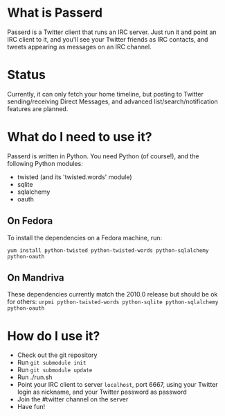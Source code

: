 
What is Passerd
===============

Passerd is a Twitter client that runs an IRC server. Just run it and point an
IRC client to it, and you'll see your Twitter friends as IRC contacts, and
tweets appearing as messages on an IRC channel.

Status
======

Currently, it can only fetch your home timeline, but posting to Twitter
sending/receiving Direct Messages, and advanced list/search/notification
features are planned.


What do I need to use it?
=========================

Passerd is written in Python. You need Python (of course!), and the following
Python modules:

* twisted (and its 'twisted.words' module)
* sqlite
* sqlalchemy
* oauth


On Fedora
---------

To install the dependencies on a Fedora machine, run:

`yum install python-twisted python-twisted-words python-sqlalchemy python-oauth`


On Mandriva
-----------

These dependencies currently match the 2010.0 release but should be ok for others:
`urpmi python-twisted-words python-sqlite python-sqlalchemy python-oauth`


How do I use it?
================

* Check out the git repository
* Run `git submodule init`
* Run `git submodule update`
* Run ./run.sh
* Point your IRC client to server `localhost`, port 6667, using your
  Twitter login as nickname, and your Twitter password as password
* Join the #twitter channel on the server
* Have fun!



